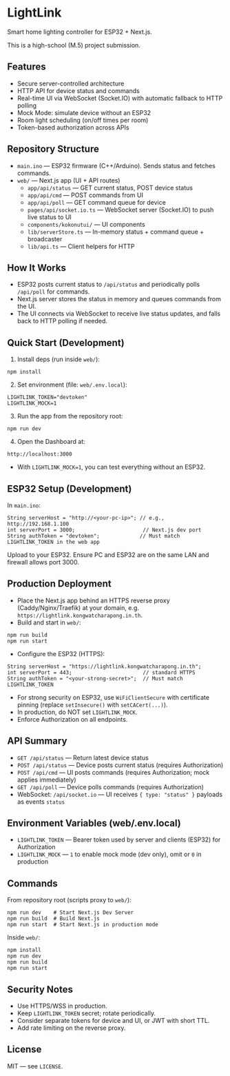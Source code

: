# LightLink

Smart home lighting controller for ESP32 + Next.js.

This is a high-school (M.5) project submission.

## Features

- Secure server-controlled architecture
- HTTP API for device status and commands
- Real-time UI via WebSocket (Socket.IO) with automatic fallback to HTTP polling
- Mock Mode: simulate device without an ESP32
- Room light scheduling (on/off times per room)
- Token-based authorization across APIs

## Repository Structure

- `main.ino` — ESP32 firmware (C++/Arduino). Sends status and fetches commands.
- `web/` — Next.js app (UI + API routes)
  - `app/api/status` — GET current status, POST device status
  - `app/api/cmd` — POST commands from UI
  - `app/api/poll` — GET command queue for device
  - `pages/api/socket.io.ts` — WebSocket server (Socket.IO) to push live status to UI
  - `components/kokonutui/` — UI components
  - `lib/serverStore.ts` — In-memory status + command queue + broadcaster
  - `lib/api.ts` — Client helpers for HTTP

## How It Works

- ESP32 posts current status to `/api/status` and periodically polls `/api/poll` for commands.
- Next.js server stores the status in memory and queues commands from the UI.
- The UI connects via WebSocket to receive live status updates, and falls back to HTTP polling if needed.

## Quick Start (Development)

1) Install deps (run inside `web/`):

```
npm install
```

2) Set environment (file: `web/.env.local`):

```
LIGHTLINK_TOKEN="devtoken"
LIGHTLINK_MOCK=1
```

3) Run the app from the repository root:

```
npm run dev
```

4) Open the Dashboard at:

```
http://localhost:3000
```

- With `LIGHTLINK_MOCK=1`, you can test everything without an ESP32.

## ESP32 Setup (Development)

In `main.ino`:

```
String serverHost = "http://<your-pc-ip>"; // e.g., http://192.168.1.100
int serverPort = 3000;                      // Next.js dev port
String authToken = "devtoken";             // Must match LIGHTLINK_TOKEN in the web app
```

Upload to your ESP32. Ensure PC and ESP32 are on the same LAN and firewall allows port 3000.

## Production Deployment

- Place the Next.js app behind an HTTPS reverse proxy (Caddy/Nginx/Traefik) at your domain, e.g. `https://lightlink.kongwatcharapong.in.th`.
- Build and start in `web/`:

```
npm run build
npm run start
```

- Configure the ESP32 (HTTPS):

```
String serverHost = "https://lightlink.kongwatcharapong.in.th";
int serverPort = 443;                       // standard HTTPS
String authToken = "<your-strong-secret>";  // Must match LIGHTLINK_TOKEN
```

- For strong security on ESP32, use `WiFiClientSecure` with certificate pinning (replace `setInsecure()` with `setCACert(...)`).
- In production, do NOT set `LIGHTLINK_MOCK`.
- Enforce Authorization on all endpoints.

## API Summary

- `GET /api/status` — Return latest device status
- `POST /api/status` — Device posts current status (requires Authorization)
- `POST /api/cmd` — UI posts commands (requires Authorization; mock applies immediately)
- `GET /api/poll` — Device polls commands (requires Authorization)
- WebSocket: `/api/socket.io` — UI receives `{ type: "status" }` payloads as events `status`

## Environment Variables (web/.env.local)

- `LIGHTLINK_TOKEN` — Bearer token used by server and clients (ESP32) for Authorization
- `LIGHTLINK_MOCK` — `1` to enable mock mode (dev only), omit or `0` in production

## Commands

From repository root (scripts proxy to `web/`):

```
npm run dev    # Start Next.js Dev Server
npm run build  # Build Next.js
npm run start  # Start Next.js in production mode
```

Inside `web/`:

```
npm install
npm run dev
npm run build
npm run start
```

## Security Notes

- Use HTTPS/WSS in production.
- Keep `LIGHTLINK_TOKEN` secret; rotate periodically.
- Consider separate tokens for device and UI, or JWT with short TTL.
- Add rate limiting on the reverse proxy.

## License

MIT — see `LICENSE`.
